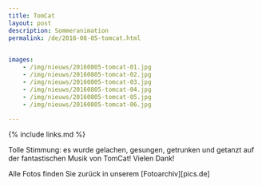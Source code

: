 ```yaml
---
title: TomCat
layout: post
description: Sommeranimation
permalink: /de/2016-08-05-tomcat.html

    
images: 
    - /img/nieuws/20160805-tomcat-01.jpg
    - /img/nieuws/20160805-tomcat-02.jpg
    - /img/nieuws/20160805-tomcat-03.jpg
    - /img/nieuws/20160805-tomcat-04.jpg
    - /img/nieuws/20160805-tomcat-05.jpg
    - /img/nieuws/20160805-tomcat-06.jpg
    
---
```


{% include links.md %}

Tolle Stimmung: es wurde gelachen, gesungen, getrunken und getanzt auf der fantastischen Musik von TomCat! Vielen Dank!

Alle Fotos finden Sie zurück in unserem [Fotoarchiv][pics.de]

